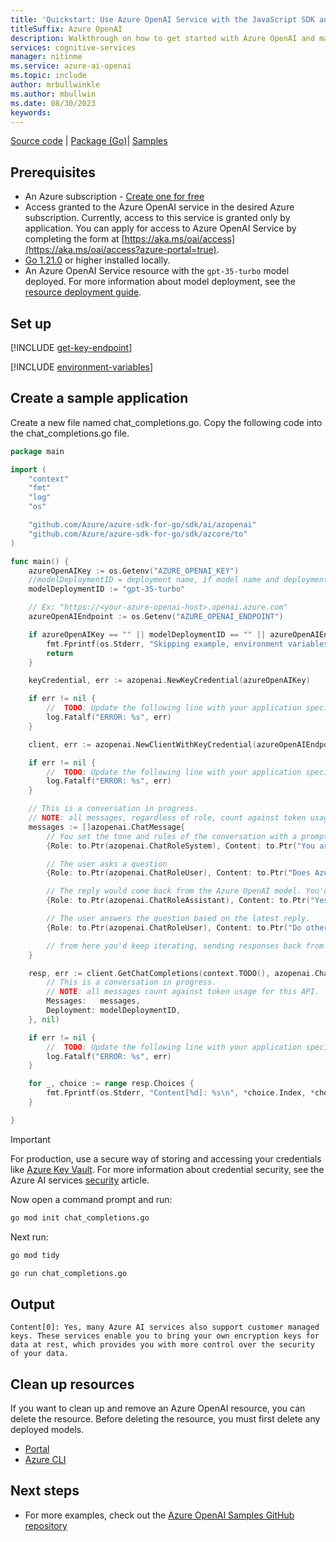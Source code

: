 ```yaml
---
title: 'Quickstart: Use Azure OpenAI Service with the JavaScript SDK and the completions API'
titleSuffix: Azure OpenAI
description: Walkthrough on how to get started with Azure OpenAI and make your first completions call with the Go SDK. 
services: cognitive-services
manager: nitinme
ms.service: azure-ai-openai
ms.topic: include
author: mrbullwinkle
ms.author: mbullwin
ms.date: 08/30/2023
keywords: 
---
```


[Source code](https://github.com/Azure/azure-sdk-for-go/tree/main/sdk/ai/azopenai) | [Package (Go)](https://pkg.go.dev/github.com/Azure/azure-sdk-for-go/sdk/ai/azopenai)| [Samples](https://pkg.go.dev/github.com/Azure/azure-sdk-for-go/sdk/ai/azopenai#pkg-examples)

## Prerequisites

- An Azure subscription - [Create one for free](https://azure.microsoft.com/free/cognitive-services?azure-portal=true)
- Access granted to the Azure OpenAI service in the desired Azure subscription.
    Currently, access to this service is granted only by application. You can apply for access to Azure OpenAI Service by completing the form at [https://aka.ms/oai/access](https://aka.ms/oai/access?azure-portal=true).
- [Go 1.21.0](https://go.dev/dl/) or higher installed locally.
- An Azure OpenAI Service resource with the `gpt-35-turbo` model deployed. For more information about model deployment, see the [resource deployment guide](../how-to/create-resource.md).

## Set up

[!INCLUDE [get-key-endpoint](get-key-endpoint.md)]

[!INCLUDE [environment-variables](environment-variables.md)]

## Create a sample application

 Create a new file named chat_completions.go. Copy the following code into the chat_completions.go file.

```go
package main

import (
	"context"
	"fmt"
	"log"
	"os"

	"github.com/Azure/azure-sdk-for-go/sdk/ai/azopenai"
	"github.com/Azure/azure-sdk-for-go/sdk/azcore/to"
)

func main() {
	azureOpenAIKey := os.Getenv("AZURE_OPENAI_KEY")
    //modelDeploymentID = deployment name, if model name and deployment name do not match change this value to name chosen when you deployed the model.
	modelDeploymentID := "gpt-35-turbo" 

	// Ex: "https://<your-azure-openai-host>.openai.azure.com"
	azureOpenAIEndpoint := os.Getenv("AZURE_OPENAI_ENDPOINT")

	if azureOpenAIKey == "" || modelDeploymentID == "" || azureOpenAIEndpoint == "" {
		fmt.Fprintf(os.Stderr, "Skipping example, environment variables missing\n")
		return
	}

	keyCredential, err := azopenai.NewKeyCredential(azureOpenAIKey)

	if err != nil {
		//  TODO: Update the following line with your application specific error handling logic
		log.Fatalf("ERROR: %s", err)
	}

	client, err := azopenai.NewClientWithKeyCredential(azureOpenAIEndpoint, keyCredential, nil)

	if err != nil {
		//  TODO: Update the following line with your application specific error handling logic
		log.Fatalf("ERROR: %s", err)
	}

	// This is a conversation in progress.
	// NOTE: all messages, regardless of role, count against token usage for this API.
	messages := []azopenai.ChatMessage{
		// You set the tone and rules of the conversation with a prompt as the system role.
		{Role: to.Ptr(azopenai.ChatRoleSystem), Content: to.Ptr("You are a helpful assistant.")},

		// The user asks a question
		{Role: to.Ptr(azopenai.ChatRoleUser), Content: to.Ptr("Does Azure OpenAI support customer managed keys?")},

		// The reply would come back from the Azure OpenAI model. You'd add it to the conversation so we can maintain context.
		{Role: to.Ptr(azopenai.ChatRoleAssistant), Content: to.Ptr("Yes, customer managed keys are supported by Azure OpenAI")},

		// The user answers the question based on the latest reply.
		{Role: to.Ptr(azopenai.ChatRoleUser), Content: to.Ptr("Do other Azure AI services support this too?")},

		// from here you'd keep iterating, sending responses back from the chat completions API
	}

	resp, err := client.GetChatCompletions(context.TODO(), azopenai.ChatCompletionsOptions{
		// This is a conversation in progress.
		// NOTE: all messages count against token usage for this API.
		Messages:   messages,
		Deployment: modelDeploymentID,
	}, nil)

	if err != nil {
		//  TODO: Update the following line with your application specific error handling logic
		log.Fatalf("ERROR: %s", err)
	}

	for _, choice := range resp.Choices {
		fmt.Fprintf(os.Stderr, "Content[%d]: %s\n", *choice.Index, *choice.Message.Content)
	}

}
```

> [!IMPORTANT]
> For production, use a secure way of storing and accessing your credentials like [Azure Key Vault](../../../key-vault/general/overview.md). For more information about credential security, see the Azure AI services [security](../../security-features.md) article.

Now open a command prompt and run:

```cmd
go mod init chat_completions.go
```

Next run:

```cmd
go mod tidy
```

```cmd
go run chat_completions.go
```

## Output

```output
Content[0]: Yes, many Azure AI services also support customer managed keys. These services enable you to bring your own encryption keys for data at rest, which provides you with more control over the security of your data.
```

## Clean up resources

If you want to clean up and remove an Azure OpenAI resource, you can delete the resource. Before deleting the resource, you must first delete any deployed models.

- [Portal](../../multi-service-resource.md?pivots=azportal#clean-up-resources)
- [Azure CLI](../../multi-service-resource.md?pivots=azcli#clean-up-resources)

## Next steps

* For more examples, check out the [Azure OpenAI Samples GitHub repository](https://aka.ms/AOAICodeSamples)
